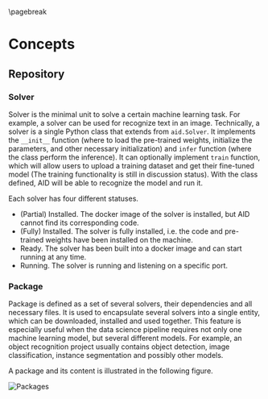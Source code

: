\pagebreak
# Concepts

## Repository

### Solver

Solver is the minimal unit to solve a certain machine learning task. For example, a solver can be used for recognize text in an image. Technically, a solver is a single Python class that extends from `aid.Solver`. It implements the `__init__` function (where to load the pre-trained weights, initialize the parameters, and other necessary initialization) and `infer` function (where the class perform the inference). It can optionally implement `train` function, which will allow users to upload a training dataset and get their fine-tuned model (The training functionality is still in discussion status). With the class defined, AID will be able to recognize the model and run it.

Each solver has four different statuses.

* (Partial) Installed. The docker image of the solver is installed, but AID cannot find its corresponding code.
* (Fully) Installed. The solver is fully installed, i.e. the code and pre-trained weights have been installed on the machine.
* Ready. The solver has been built into a docker image and can start running at any time.
* Running. The solver is running and listening on a specific port.

### Package

Package is defined as a set of several solvers, their dependencies and all necessary files. It is used to encapsulate several solvers into a single entity, which can be downloaded, installed and used together. This feature is especially useful when the data science pipeline requires not only one machine learning model, but several different models. For example, an object recognition project usually contains object detection, image classification, instance segmentation and possibly other models.

A package and its content is illustrated in the following figure.

![Packages](https://i.loli.net/2020/05/06/7T3OuXoeCxS5Hsp.png)
